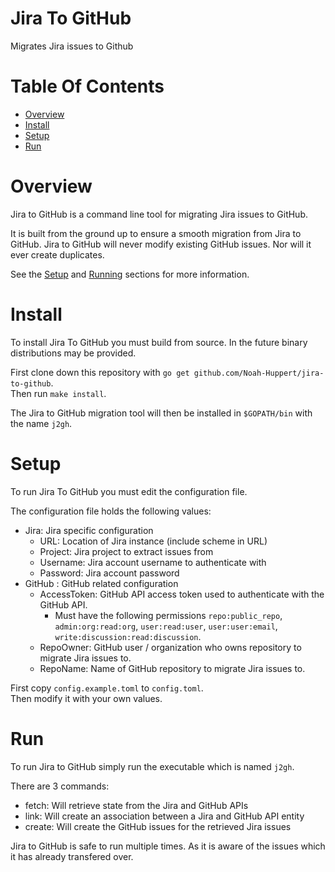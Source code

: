 # Jira To GitHub
Migrates Jira issues to Github
 
# Table Of Contents
- [Overview](#overview)
- [Install](#install)
- [Setup](#setup)
- [Run](#Run)

# Overview
Jira to GitHub is a command line tool for migrating Jira issues to GitHub.  

It is built from the ground up to ensure a smooth migration from Jira to 
GitHub. Jira to GitHub will never modify existing GitHub issues. Nor will it 
ever create duplicates.

See the [Setup](#setup) and [Running](#running) sections for more information.

# Install
To install Jira To GitHub you must build from source. In the future binary 
distributions may be provided.  

First clone down this repository with `go get github.com/Noah-Huppert/jira-to-github`.  
Then run `make install`.  

The Jira to GitHub migration tool will then be installed in `$GOPATH/bin` 
with the name `j2gh`.

# Setup
To run Jira To GitHub you must edit the configuration file.  

The configuration file holds the following values:

- Jira: Jira specific configuration
	- URL: Location of Jira instance (include scheme in URL)
	- Project: Jira project to extract issues from
	- Username: Jira account username to authenticate with
	- Password: Jira account password
- GitHub : GitHub related configuration
	- AccessToken: GitHub API access token used to authenticate with the 
		       GitHub API. 
		- Must have the following permissions `repo:public_repo`, 
		  `admin:org:read:org`, `user:read:user`, `user:user:email`, 
		  `write:discussion:read:discussion`.
	- RepoOwner: GitHub user / organization who owns repository to migrate 
		     Jira issues to. 
	- RepoName: Name of GitHub repository to migrate Jira issues to.

First copy `config.example.toml` to `config.toml`.  
Then modify it with your own values.  

# Run
To run Jira to GitHub simply run the executable which is named `j2gh`.  

There are 3 commands:

- fetch: Will retrieve state from the Jira and GitHub APIs
- link: Will create an association between a Jira and GitHub API entity
- create: Will create the GitHub issues for the retrieved Jira issues

Jira to GitHub is safe to run multiple times. As it is aware of the issues 
which it has already transfered over.
